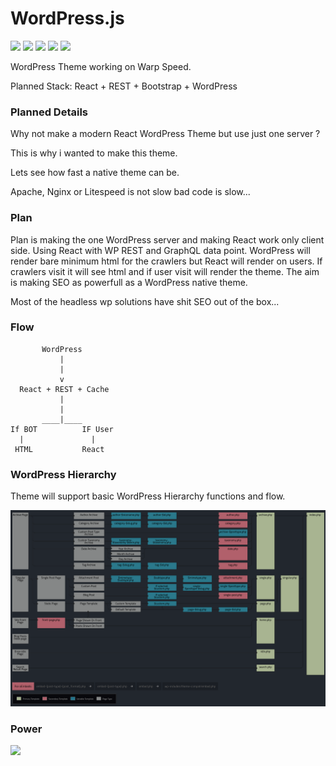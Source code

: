 # WordPress.js


![](https://img.shields.io/badge/Status-Under_Development-orange.svg)
![](https://img.shields.io/badge/WordPress-blue.svg) 
![](https://img.shields.io/badge/JS-yellow.svg)
![](https://img.shields.io/badge/React-yellow.svg)
![](https://img.shields.io/badge/REST-pink.svg)


WordPress Theme working on Warp Speed.

Planned Stack: React + REST + Bootstrap + WordPress



### Planned Details

Why not make a modern React WordPress Theme but use just one server ?

This is why i wanted to make this theme. 

Lets see how fast a native theme can be.

Apache, Nginx or Litespeed is not slow bad code is slow...


### Plan
Plan is making the one WordPress server and making React work only client side.
Using React with WP REST and GraphQL data point.
WordPress will render bare minimum html for the crawlers but React will render on users.
If crawlers visit it will see html and if user visit will render the theme. 
The aim is making SEO as powerfull as a WordPress native theme.

Most of the headless wp solutions have shit SEO out of the box...


### Flow
```
       WordPress 
           |
           |
           v
  React + REST + Cache
           |
           |
       ____|____
If BOT          IF User
  |               |
 HTML           React 
```

### WordPress Hierarchy
Theme will support basic WordPress Hierarchy functions and flow.

![](https://raw.githubusercontent.com/sinanisler/sinanisler/master/WordPress-Hierarchy-v2.png)




### Power

![](https://user-images.githubusercontent.com/1686324/167460147-a738bf38-7451-4984-acb7-1bc893cce2c3.gif)



